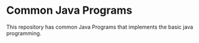 # Common Java Programs
This repository has common Java Programs that implements the basic java programming.
